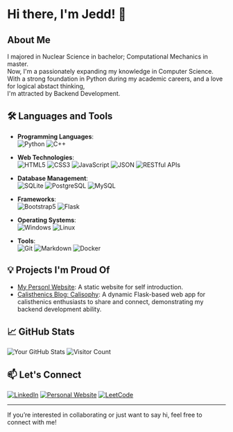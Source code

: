 # Hi there, I'm Jedd! 👋

## About Me

I majored in Nuclear Science in bachelor; Computational Mechanics in master.\
Now, I'm a passionately expanding my knowledge in Computer Science.\
With a strong foundation in Python during my academic careers, and a love for logical abstact thinking,\
I'm attracted by Backend Development.

## 🛠️ Languages and Tools

- **Programming Languages**:  
  ![Python](https://img.shields.io/badge/-Python-3776AB?logo=python&logoColor=white&style=flat) ![C++](https://img.shields.io/badge/-C++-00599C?logo=c%2B%2B&logoColor=white&style=flat)

- **Web Technologies**:  
  ![HTML5](https://img.shields.io/badge/-HTML5-E34F26?logo=html5&logoColor=white&style=flat) ![CSS3](https://img.shields.io/badge/-CSS3-1572B6?logo=css3&logoColor=white&style=flat) ![JavaScript](https://img.shields.io/badge/-JavaScript-F7DF1E?logo=javascript&logoColor=black&style=flat) ![JSON](https://img.shields.io/badge/-JSON-000000?logo=json&logoColor=white&style=flat) ![RESTful APIs](https://img.shields.io/badge/-RESTful%20APIs-25A2C4?logo=api&logoColor=white&style=flat)

- **Database Management**:  
  ![SQLite](https://img.shields.io/badge/-SQLite-003B57?logo=sqlite&logoColor=white&style=flat) ![PostgreSQL](https://img.shields.io/badge/-PostgreSQL-336791?logo=postgresql&logoColor=white&style=flat) ![MySQL](https://img.shields.io/badge/-MySQL-4479A1?logo=mysql&logoColor=white&style=flat)

- **Frameworks**:  
  ![Bootstrap5](https://img.shields.io/badge/-Bootstrap-563D7C?logo=bootstrap&logoColor=white&style=flat) ![Flask](https://img.shields.io/badge/-Flask-000000?logo=flask&logoColor=white&style=flat)

- **Operating Systems**:  
  ![Windows](https://img.shields.io/badge/-Windows-0078D4?logo=windows&logoColor=white&style=flat) ![Linux](https://img.shields.io/badge/-Linux-FCC624?logo=linux&logoColor=black&style=flat)

- **Tools**:  
  ![Git](https://img.shields.io/badge/-Git-F05032?logo=git&logoColor=white&style=flat) ![Markdown](https://img.shields.io/badge/-Markdown-000000?logo=markdown&logoColor=white&style=flat) ![Docker](https://img.shields.io/badge/-Docker-2496ED?logo=docker&logoColor=white&style=flat)

## 💡 Projects I'm Proud Of

- [My Personl Website](https://github.com/jeddiot/jedd-cv): A static website for self introduction.
- [Calisthenics Blog: Calisophy](https://github.com/jeddiot/calisthenics-blog): A dynamic Flask-based web app for calisthenics enthusiasts to share and connect, demonstrating my backend development ability.

## 📈 GitHub Stats

![Your GitHub Stats](https://github-readme-stats.vercel.app/api?username=jeddiot&show_icons=true&theme=radical)
![Visitor Count](https://komarev.com/ghpvc/?username=jeddiot&color=blue)

## 📫 Let's Connect

<!-- - [LinkedIn](https://www.linkedin.com/in/cheng-chun-yang/) -->
<!-- - [Personal Website](https://jeddiot.github.io/jedd-cv/) -->
[![LinkedIn](https://img.shields.io/badge/-LinkedIn-0A66C2?logo=linkedin&logoColor=white&style=flat)](https://www.linkedin.com/in/cheng-chun-yang/)
[![Personal Website](https://img.shields.io/badge/-Website-000000?logo=google-chrome&logoColor=white&style=flat)](https://jeddiot.github.io/jedd-cv/)
[![LeetCode](https://img.shields.io/badge/-LeetCode-FFA116?logo=leetcode&logoColor=white&style=flat)](https://leetcode.com/u/jeddiot/)

---

If you’re interested in collaborating or just want to say hi, feel free to connect with me!

